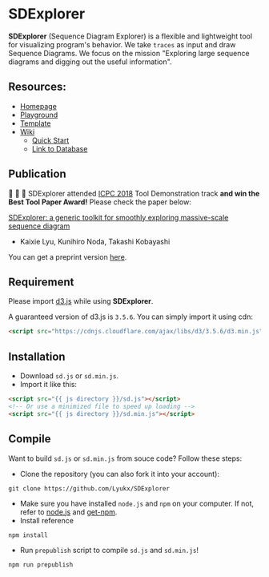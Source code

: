 # SDExplorer
**SDExplorer** (Sequence Diagram Explorer) is a flexible and lightweight tool for visualizing program's behavior. We take `traces` as input and draw Sequence Diagrams. We focus on the mission "Exploring large sequence diagrams and digging out the useful information".

## Resources:
- [Homepage](https://lyukx.github.io/SDExplorer/)
- [Playground](https://lyukx.github.io/SDExplorer/playground.html)
- [Template](https://github.com/Lyukx/template-of-SDExplorer)
- [Wiki](https://github.com/Lyukx/SDExplorer/wiki)
  - [Quick Start](https://github.com/Lyukx/SDExplorer/wiki/Quick-Start)
  - [Link to Database](https://github.com/Lyukx/SDExplorer/wiki/Link-to-Database)

## Publication
🎉 🎉 🎉
SDExplorer attended [ICPC 2018](https://conf.researchr.org/home/icpc-2018) Tool Demonstration track **and win the Best Tool Paper Award!** Please check the paper below:

[SDExplorer: a generic toolkit for smoothly exploring massive-scale sequence diagram](https://conf.researchr.org/event/icpc-2018/icpc-2018-tool-demonstration-sdexplorer-a-generic-toolkit-for-smoothly-exploring-massive-scale-sequence-diagram)

- Kaixie Lyu, Kunihiro Noda, Takashi Kobayashi


You can get a preprint version [here](https://lyukx.github.io/SDExplorer/paper/SDExplorer_paper.pdf).

## Requirement
Please import [d3.js](https://d3js.org/) while using **SDExplorer**.

A guaranteed version of d3.js is `3.5.6`. You can simply import it using cdn:
```html
<script src="https://cdnjs.cloudflare.com/ajax/libs/d3/3.5.6/d3.min.js"></script>
```

## Installation
 - Download `sd.js` or `sd.min.js`.
 - Import it like this:
 ``` html
<script src="{{ js directory }}/sd.js"></script>
<!-- Or use a minimized file to speed up loading -->
<script src="{{ js directory }}/sd.min.js"></script>
 ```

## Compile
Want to build `sd.js` or `sd.min.js` from souce code? Follow these steps:
 - Clone the repository (you can also fork it into your account):
```
git clone https://github.com/Lyukx/SDExplorer
```
 - Make sure you have installed `node.js` and `npm` on your computer. If not, refer to [node.js](https://nodejs.org/en/) and [get-npm](https://www.npmjs.com/get-npm).
 - Install reference
```
npm install
```
 - Run `prepublish` script to compile `sd.js` and `sd.min.js`!
```
npm run prepublish
```
